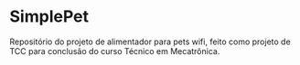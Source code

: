 # SimplePet
Repositório do projeto de alimentador para pets wifi, feito como projeto de TCC para conclusão do curso Técnico em Mecatrônica. 
